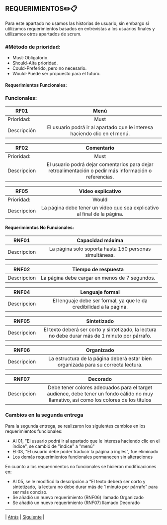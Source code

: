 ## REQUERIMIENTOS✏️📋
Para este apartado no usamos las historias de usuario, sin embargo sí utilizamos requerimientos basados en entrevistas a los usuarios finales y utilizamos otros apartados de scrum.
### #Método de prioridad:

- Must-Obligatorio.
- Should-Alta prioridad.
- Could-Preferido, pero no necesario.
- Would-Puede ser propuesto para el futuro.

#### Requerimientos Funcionales:
### Funcionales: 
| RF01   |      Menú    |  
|----------|:-------------:|
| Prioridad:| Must |
| Descripción |El usuario podrá ir al apartado que le interesa haciendo clic en el menú. |

| RF02   |      Comentario   |  
|----------|:-------------:|
| Prioridad:| Must |
| Descripcion | El usuario podrá dejar comentarios para dejar retroalimentación o pedir más información o referencias. |

| RF05   |      Video explicativo    |  
|----------|:-------------:|
| Prioridad:| Would |
| Descripcion |La página debe tener un video que sea explicativo al final de la página.  |


#### Requerimientos No Funcionales:
| RNF01   |      Capacidad máxima   |  
|----------|:-------------:|
| Descripcion | La página solo soporta hasta 150 personas simultáneas. |

| RNF02   |     Tiempo de respuesta     |  
|----------|:-------------:|
| Descripcion | La página debe cargar en menos de 7 segundos. |

| RNF04   |      Lenguaje formal   |  
|----------|:-------------:|
| Descripcion | El lenguaje debe ser formal, ya que le da credibilidad a la página.  |

| RNF05   |      Sintetizado   |  
|----------|:-------------:|
| Descripcion |El texto deberá ser corto y sintetizado, la lectura no debe durar más de 1 minuto por párrafo.  |

| RNF06   |      Organizado   |  
|----------|:-------------:|
| Descripcion |La estructura de la página deberá estar bien organizada para su correcta lectura.  |

| RNF07   |      Decorado   |  
|----------|:-------------:|
| Descripcion |Debe tener colores adecuados para el target audience, debe tener un fondo cálido no muy llamativo, así como los colores de los títulos  |

### Cambios en la segunda entrega

Para la segunda entrega, se realizaron los siguientes cambios en los requerimientos funcionales:
- Al 01, "El usuario podrá ir al apartado que le interesa haciendo clic en el índice", se cambió de "índice" a "menú"
- El 03, "El usuario debe poder traducir la página a inglés", fue eliminado
- Los demás requerimientos funcionales permanecen sin alteraciones

En cuanto a los requerimientos no funcionales se hicieron modificaciones en:
- Al 05, se le modificó la descripción a “El texto deberá ser corto y sintetizado, la lectura no debe durar más de 1 minuto por párrafo” para ser más conciso. 
- Se añadió un nuevo requerimiento (RNF06) llamado Organizado 
- Se añadió un nuevo requerimiento (RNF07) llamado Decorado

-----------------
| [Atrás](https://github.com/Juanca1984/Blockchain/blob/main/Documentaci%C3%B3n/Segunda%20Entrega/Pruebas.md#prueba-de-aceptabilidad-qa-"Atrás") |
[Siguiente]( https://github.com/Juanca1984/Blockchain/blob/main/Documentaci%C3%B3n/Segunda%20Entrega/Verificaci%C3%B3n%20y%20validaci%C3%B3n%20de%20la%20informaci%C3%B3n.md#blockchain-para-combatir-la-corrupci%C3%B3n-"Siguiente") |


